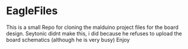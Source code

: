 # EagleFiles
This is a small Repo for cloning the malduino project files for the board design.
Seytonic didnt make this, i did because he refuses to upload the board schematics (although he is very busy)
Enjoy
